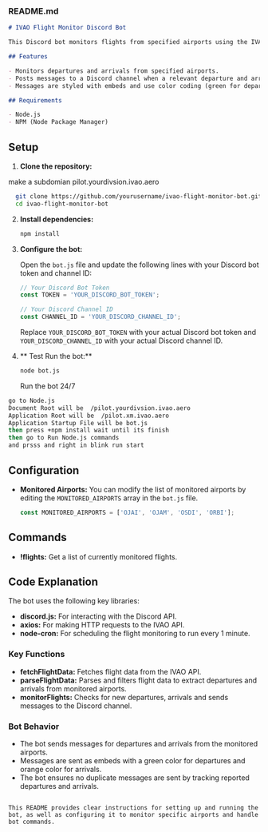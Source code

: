 ### README.md

```markdown
# IVAO Flight Monitor Discord Bot

This Discord bot monitors flights from specified airports using the IVAO API and posts messages to a Discord channel for departures and arrivals.

## Features

- Monitors departures and arrivals from specified airports.
- Posts messages to a Discord channel when a relevant departure and arrivals is detected.
- Messages are styled with embeds and use color coding (green for departures and orange for arrivals).

## Requirements

- Node.js
- NPM (Node Package Manager)
  ```
## Setup

1. **Clone the repository:**

 make a subdomian pilot.yourdivsion.ivao.aero

 ```bash
   git clone https://github.com/yourusername/ivao-flight-monitor-bot.git
   cd ivao-flight-monitor-bot
   ```

2. **Install dependencies:**

   ```bash
   npm install
   ```

3. **Configure the bot:**

   Open the `bot.js` file and update the following lines with your Discord bot token and channel ID:

   ```javascript
   // Your Discord Bot Token
   const TOKEN = 'YOUR_DISCORD_BOT_TOKEN';

   // Your Discord Channel ID
   const CHANNEL_ID = 'YOUR_DISCORD_CHANNEL_ID';
   ```

   Replace `YOUR_DISCORD_BOT_TOKEN` with your actual Discord bot token and `YOUR_DISCORD_CHANNEL_ID` with your actual Discord channel ID.

4. ** Test Run the bot:**

   ```bash
   node bot.js
   ```
 

   Run the bot  24/7 

```bash
go to Node.js 
Document Root will be  /pilot.yourdivsion.ivao.aero
Application Root will be  /pilot.xm.ivao.aero
Application Startup File will be bot.js
then press +npm install wait until its finish 
then go to Run Node.js commands
and prsss and right in blink run start
  ```


## Configuration

- **Monitored Airports:** You can modify the list of monitored airports by editing the `MONITORED_AIRPORTS` array in the `bot.js` file.

  ```javascript
  const MONITORED_AIRPORTS = ['OJAI', 'OJAM', 'OSDI', 'ORBI'];
  ```

## Commands

- **!flights:** Get a list of currently monitored flights.

## Code Explanation

The bot uses the following key libraries:
- **discord.js:** For interacting with the Discord API.
- **axios:** For making HTTP requests to the IVAO API.
- **node-cron:** For scheduling the flight monitoring to run every 1 minute.

### Key Functions

- **fetchFlightData:** Fetches flight data from the IVAO API.
- **parseFlightData:** Parses and filters flight data to extract departures and arrivals from monitored airports.
- **monitorFlights:** Checks for new departures, arrivals and sends messages to the Discord channel.

### Bot Behavior

- The bot sends messages for departures and arrivals from the monitored airports.
- Messages are sent as embeds with a green color for departures and orange color for arrivals.
- The bot ensures no duplicate messages are sent by tracking reported departures and arrivals.
```

This README provides clear instructions for setting up and running the bot, as well as configuring it to monitor specific airports and handle bot commands.
